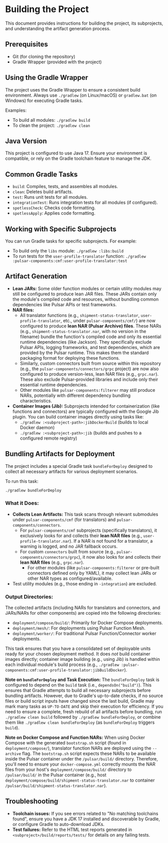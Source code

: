 # Building the Project

This document provides instructions for building the project, its subprojects, and understanding the artifact generation process.

## Prerequisites
- Git (for cloning the repository)
- Gradle Wrapper (provided with the project)

## Using the Gradle Wrapper
The project uses the Gradle Wrapper to ensure a consistent build environment. Always use `./gradlew` (on Linux/macOS) or `gradlew.bat` (on Windows) for executing Gradle tasks.

Examples:
- To build all modules: `./gradlew build`
- To clean the project: `./gradlew clean`

## Java Version
This project is configured to use Java 17. Ensure your environment is compatible, or rely on the Gradle toolchain feature to manage the JDK.

## Common Gradle Tasks
- `build`: Compiles, tests, and assembles all modules.
- `clean`: Deletes build artifacts.
- `test`: Runs unit tests for all modules.
- `integrationTest`: Runs integration tests for all modules (if configured).
- `spotlessCheck`: Checks code formatting.
- `spotlessApply`: Applies code formatting.

## Working with Specific Subprojects
You can run Gradle tasks for specific subprojects. For example:
- To build only the `libs` module: `./gradlew :libs:build`
- To run tests for the `user-profile-translator` function: `./gradlew :pulsar-components:cmf:user-profile-translator:test`

## Artifact Generation
- **Lean JARs:** Some older function modules or certain utility modules may still be configured to produce lean JAR files. These JARs contain only the module's compiled code and resources, without bundling common dependencies like Pulsar APIs or test frameworks.
- **NAR files:** 
  - All translator functions (e.g., `shipment-status-translator`, `user-profile-translator`, etc., under `pulsar-components/cmf/`) are now configured to produce **lean NAR (Pulsar Archive) files**. These NARs (e.g., `shipment-status-translator.nar`, with no version in the filename) bundle the function's compiled code and only its essential runtime dependencies (like Jackson). They specifically exclude Pulsar APIs, logging frameworks, and test dependencies, which are provided by the Pulsar runtime. This makes them the standard packaging format for deploying these functions.
  - Similarly, custom connectors built from source within this repository (e.g., the `pulsar-components/connectors/grpc` project) are now also configured to produce version-less, lean NAR files (e.g., `grpc.nar`). These also exclude Pulsar-provided libraries and include only their essential runtime dependencies.
  - Other modules like `pulsar-components:filterer` may still produce NARs, potentially with different dependency bundling characteristics.
- **Container Images (Jib):** Subprojects intended for containerization (like functions and connectors) are typically configured with the Google Jib plugin. You can build container images directly using tasks like:
  - `./gradlew :<subproject-path>:jibDockerBuild` (builds to local Docker daemon)
  - `./gradlew :<subproject-path>:jib` (builds and pushes to a configured remote registry)

## Bundling Artifacts for Deployment

The project includes a special Gradle task `bundleForDeploy` designed to collect all necessary artifacts for various deployment scenarios.

To run this task:
```bash
./gradlew bundleForDeploy
```

### What it Does:
-   **Collects Lean Artifacts:** This task scans through relevant submodules under `pulsar-components/cmf` (for translators) and `pulsar-components/connectors`.
    -   For `pulsar-components/cmf` subprojects (specifically translators), it exclusively looks for and collects their **lean NAR files** (e.g., `user-profile-translator.nar`). If a NAR is not found for a translator, a warning is logged, and no JAR fallback occurs.
    -   For custom `connectors` built from source (e.g., `pulsar-components/connectors/grpc`), it now also looks for and collects their **lean NAR files** (e.g., `grpc.nar`).
        -   For other modules (like `pulsar-components:filterer` or pre-built connectors defined only by YAML), it may collect lean JARs or other NAR types as configured/available.
-   Test utility modules (e.g., those ending in `-integration`) are excluded.

### Output Directories:
The collected artifacts (including NARs for translators and connectors, and JARs/NARs for other components) are copied into the following directories:
-   `deployment/compose/build/`: Primarily for Docker Compose deployments.
-   `deployment/mesh/`: For deployments using Pulsar Function Mesh.
-   `deployment/worker/`: For traditional Pulsar Function/Connector worker deployments.

This task ensures that you have a consolidated set of deployable units ready for your chosen deployment method. It does *not* build container images directly; container image building (e.g., using Jib) is handled within each individual module's build process (e.g., `./gradlew :pulsar-components:cmf:user-profile-translator:jibBuildDocker`).

**Note on `bundleForDeploy` and Task Execution:**
The `bundleForDeploy` task is configured to depend on the `build` task (i.e., `dependsOn("build")`). This ensures that Gradle attempts to build all necessary subprojects before bundling artifacts. However, due to Gradle's up-to-date checks, if no source files or build script inputs have changed since the last build, Gradle may mark many tasks as `UP-TO-DATE` and skip their execution for efficiency. If you need to ensure a complete, fresh rebuild of all artifacts before bundling, run `./gradlew clean build` followed by `./gradlew bundleForDeploy`, or combine them like `./gradlew clean bundleForDeploy` (as `bundleForDeploy` triggers `build`).

**Note on Docker Compose and Function NARs:** When using Docker Compose with the generated `bootstrap.sh` script (found in `deployment/compose/`), translator function NARs are deployed using the `--archive` flag. The `bootstrap.sh` script expects these NARs to be available inside the Pulsar container under the `/pulsar/build/` directory. Therefore, you'll need to ensure your `docker-compose.yml` correctly mounts the NAR files from your host's `deployment/compose/build/` directory to `/pulsar/build/` in the Pulsar container (e.g., host `deployment/compose/build/shipment-status-translator.nar` to container `/pulsar/build/shipment-status-translator.nar`).

## Troubleshooting
- **Toolchain issues:** If you see errors related to "No matching toolchains found", ensure you have a JDK 17 installed and discoverable by Gradle, or configure Gradle to auto-download JDKs.
- **Test failures:** Refer to the HTML test reports generated in `<subproject>/build/reports/tests/` for details on any failing tests.
```
